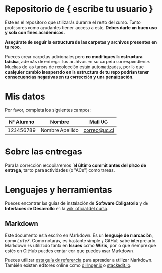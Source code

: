# Repositorio de { escribe tu usuario }

Este es el repositorio que utilizarás durante el resto del curso. Tanto profesores como ayudantes tienen acceso a este. **Debes darle un buen uso y solo con fines académicos.**

**Asegúrate de seguir la estructura de las carpetas y archivos presentes en tu repo**. 

Puedes crear carpetas adicionales pero **no modifiques la estructura básica**, además de entregar los archivos en su carpeta correspondiente. Muchas de las tareas de recolección están automatizadas, por lo que **cualquier cambio inesperado en la estructura de tu repo podrían tener consecuencias negativas en tu corrección y una penalización**.

# Mis datos

Por favor, completa los siguientes campos:

| N° Alumno | Nombre | Mail UC |
| :-: | :-: | :-: |
| 123456789 | Nombre Apellido | correo@uc.cl |

# Sobre las entregas

Para la corrección recopilaremos ´**el último commit antes del plazo de entrega**, tanto para actividades (o "ACs") como tareas.

# Lenguajes y herramientas

Puedes encontrar las guías de instalación de **Software Obligatorio** y de **Interfaces de Desarrollo** en la [wiki oficial del curso](https://github.com/IIC2233-2016-1/syllabus/wiki).

## Markdown

Este documento está escrito en Markdown. Es un **lenguaje de marcación**, como *LaTeX*. Como notarás, es bastante simple y GitHub sabe interpretarlo. Markdown es utilizado tanto en **Issues** como **Wikis**, por lo que siempre que estés en GitHub puedes contar con que puedes usar Markdown.

Puedes utilizar [esta guía de referencia](https://github.com/adam-p/markdown-here/wiki/Markdown-Cheatsheet) para aprender a utilizar Markdown. También existen editores online como [dillinger.io](http://dillinger.io/) o [stackedit.io](https://stackedit.io).